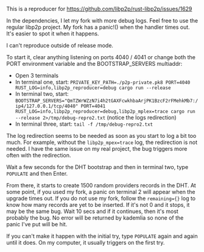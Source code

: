 This is a reproducer for https://github.com/libp2p/rust-libp2p/issues/1629

In the dependencies, I let my fork with more debug logs. Feel free to use the regular libp2p project. My fork has a panic!() when the handler times out. It's easier to spot it when it happens.

I can't reproduce outside of release mode.

To start it, clear anything listening on ports 4040 / 4041 or change both the PORT environment variable and the BOOTSTRAP_SERVERS multiaddr:
- Open 3 terminals
- In terminal one, start: `PRIVATE_KEY_PATH=./p2p-private.pk8 PORT=4040 RUST_LOG=info,libp2p_reproducer=debug cargo run --release`
- In terminal two, start: `BOOTSTRAP_SERVERS="QmTZWrWZzN7i4h2tGAXFcwkhbaArjPK1BzcF2rFMehkMb7:/ip4/127.0.0.1/tcp/4040" PORT=4041 RUST_LOG=info,libp2p_reproducer=debug,libp2p_mplex=trace cargo run --release 2>/tmp/debug-repro2.txt` (notice the logs redirection)
- In terminal three, start: `tail -f /tmp/debug-repro2.txt`

The log redirection seems to be needed as soon as you start to log a bit too much. For example, without the `libp2p_mpex=trace` log, the redirection is not needed. I have the same issue on my real project, the bug triggers more often with the redirection.

Wait a few seconds for the DHT bootstrap and then in terminal two, type `POPULATE` and then Enter.

From there, it starts to create 1500 random providers records in the DHT. At some point, if you used my fork, a panic on terminal 2 will appear when the upgrade times out. If you do not use my fork, follow the `remaining={}` log to know how many records are yet to be inserted. If it's not 0 and it stops, it may be the same bug. Wait 10 secs and if it continues, then it's most probably the bug. No error will be returned by kademlia so none of the panic I've put will be hit.

If you can't make it happen with the initial try, type `POPULATE` again and again until it does. On my computer, it usually triggers on the first try.
